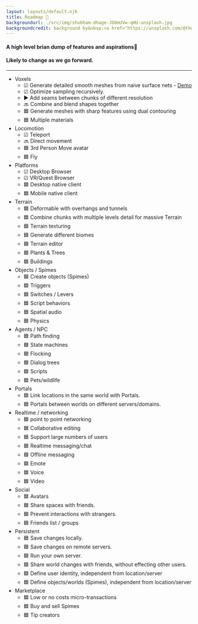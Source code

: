 ```yaml
---
layout: layouts/default.njk
title: Roadmap 🚀
backgroundurl: ./src/img/shubham-dhage-JD0mUVw-qHU-unsplash.jpg
backgroundcredit: background by&nbsp;<a href="https://unsplash.com/@theshubhamdhage?utm_source=unsplash&utm_medium=referral&utm_content=creditCopyText">Shubham Dhage</a>&nbsp;on&nbsp;<a href="https://unsplash.com/@theshubhamdhage?utm_source=unsplash&utm_medium=referral&utm_content=creditCopyText">Unsplash</a>
---
```


#### A high level brian dump of features and aspirations🦄 
#### Likely to change as we go forward.
******

- Voxels
    - ☑ Generate detailed smooth meshes from naive surface nets - [Demo](/demos/TwoChunksOneSphere/)
    - ☑ Optimize sampling recursively.
    - ▶ Add seams between chunks of different resolution
    - 🔜 Combine and blend shapes together
    - 🟦 Generate meshes with sharp features using dual contouring
    - 🟦 Multiple materials
- Locomotion
    - ☑ Teleport
    - 🔜 Direct movement
    - 🟦 3rd Person Move avatar
    - 🟦 Fly
- Platforms
    - ☑ Desktop Browser
    - ☑ VR/Quest Browser
    - 🟦 Desktop native client
    - 🟦 Mobile native client
- Terrain
    - 🟦 Deformable with overhangs and tunnels
    - 🟦 Combine chunks with multiple levels detail for massive Terrain
    - 🟦 Terrain texturing
    - 🟦 Generate different biomes
    - 🟦 Terrain editor
    - 🟦 Plants & Trees
    - 🟦 Buildings
- Objects / Spimes
    - 🟦 Create objects (Spimes)
    - 🟦 Triggers
    - 🟦 Switches / Levers
    - 🟦 Script behaviors
    - 🟦 Spatial audio
    - 🟦 Physics
- Agents / NPC
    - 🟦 Path finding
    - 🟦 State machines
    - 🟦 Flocking
    - 🟦 Dialog trees
    - 🟦 Scripts
    - 🟦 Pets/wildlife
- Portals
    - 🟦 Link locations in the same world with Portals.
    - 🟦 Portals between worlds on different servers/domains. 
- Realtime / networking
    - 🟦 point to point networking
    - 🟦 Collaborative editing
    - 🟦 Support large numbers of users
    - 🟦 Realtime messaging/chat
    - 🟦 Offline messaging
    - 🟦 Emote 
    - 🟦 Voice
    - 🟦 Video
- Social
    - 🟦 Avatars
    - 🟦 Share spaces with friends.
    - 🟦 Prevent interactions with strangers.
    - 🟦 Friends list / groups
- Persistent
    - 🟦 Save changes locally.
    - 🟦 Save changes on remote servers.
    - 🟦 Run your own server.
    - 🟦 Share world changes with friends, without effecting other users.
    - 🟦 Define user identity, independent from location/server
    - 🟦 Define objects/worlds (Spimes), independent from location/server
- Marketplace
    - 🟦 Low or no costs micro-transactions
    - 🟦 Buy and sell Spimes
    - 🟦 Tip creators